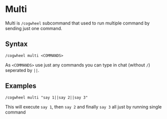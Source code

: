 <fromDevsToDevs></fromDevsToDevs>

# Multi

Multi is `/cogwheel` subcommand that used to run multiple command by sending just one command.

## Syntax

```
/cogwheel multi <COMMANDS>
```

As `<COMMANDS>` use just any commands you can type in chat (without `/`) seperated by `||`.

## Examples

```
/cogwheel multi "say 1||say 2||say 3"
```

This will execute `say 1`, then `say 2` and finally `say 3` all just by running single command
